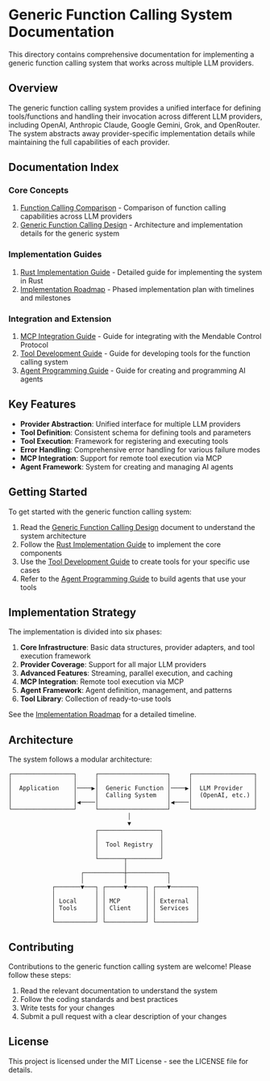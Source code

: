 # Generic Function Calling System Documentation

This directory contains comprehensive documentation for implementing a generic function calling system that works across multiple LLM providers.

## Overview

The generic function calling system provides a unified interface for defining tools/functions and handling their invocation across different LLM providers, including OpenAI, Anthropic Claude, Google Gemini, Grok, and OpenRouter. The system abstracts away provider-specific implementation details while maintaining the full capabilities of each provider.

## Documentation Index

### Core Concepts

1. [Function Calling Comparison](function_calling_comparison.md) - Comparison of function calling capabilities across LLM providers
2. [Generic Function Calling Design](generic_function_calling_design.md) - Architecture and implementation details for the generic system

### Implementation Guides

1. [Rust Implementation Guide](rust_implementation_guide.md) - Detailed guide for implementing the system in Rust
2. [Implementation Roadmap](implementation_roadmap.md) - Phased implementation plan with timelines and milestones

### Integration and Extension

1. [MCP Integration Guide](mcp_integration_guide.md) - Guide for integrating with the Mendable Control Protocol
2. [Tool Development Guide](tool_development_guide.md) - Guide for developing tools for the function calling system
3. [Agent Programming Guide](agent_programming_guide.md) - Guide for creating and programming AI agents

## Key Features

- **Provider Abstraction**: Unified interface for multiple LLM providers
- **Tool Definition**: Consistent schema for defining tools and parameters
- **Tool Execution**: Framework for registering and executing tools
- **Error Handling**: Comprehensive error handling for various failure modes
- **MCP Integration**: Support for remote tool execution via MCP
- **Agent Framework**: System for creating and managing AI agents

## Getting Started

To get started with the generic function calling system:

1. Read the [Generic Function Calling Design](generic_function_calling_design.md) document to understand the system architecture
2. Follow the [Rust Implementation Guide](rust_implementation_guide.md) to implement the core components
3. Use the [Tool Development Guide](tool_development_guide.md) to create tools for your specific use cases
4. Refer to the [Agent Programming Guide](agent_programming_guide.md) to build agents that use your tools

## Implementation Strategy

The implementation is divided into six phases:

1. **Core Infrastructure**: Basic data structures, provider adapters, and tool execution framework
2. **Provider Coverage**: Support for all major LLM providers
3. **Advanced Features**: Streaming, parallel execution, and caching
4. **MCP Integration**: Remote tool execution via MCP
5. **Agent Framework**: Agent definition, management, and patterns
6. **Tool Library**: Collection of ready-to-use tools

See the [Implementation Roadmap](implementation_roadmap.md) for a detailed timeline.

## Architecture

The system follows a modular architecture:

```
┌─────────────────┐     ┌───────────────────┐     ┌─────────────────┐
│                 │     │                   │     │                 │
│  Application    │────▶│  Generic Function │────▶│  LLM Provider   │
│                 │     │  Calling System   │     │  (OpenAI, etc.) │
│                 │◀────│                   │◀────│                 │
└─────────────────┘     └───────────────────┘     └─────────────────┘
                                 │
                                 ▼
                        ┌─────────────────┐
                        │                 │
                        │  Tool Registry  │
                        │                 │
                        └───────┬─────────┘
                                │
                    ┌───────────┼───────────┐
                    │           │           │
            ┌───────▼───┐ ┌─────▼─────┐ ┌───▼───────┐
            │           │ │           │ │           │
            │ Local     │ │ MCP       │ │ External  │
            │ Tools     │ │ Client    │ │ Services  │
            │           │ │           │ │           │
            └───────────┘ └───────────┘ └───────────┘
```

## Contributing

Contributions to the generic function calling system are welcome! Please follow these steps:

1. Read the relevant documentation to understand the system
2. Follow the coding standards and best practices
3. Write tests for your changes
4. Submit a pull request with a clear description of your changes

## License

This project is licensed under the MIT License - see the LICENSE file for details.
